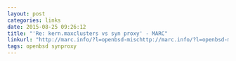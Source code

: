 ```yaml
---
layout: post
categories: links
date: 2015-08-25 09:26:12
title: "'Re: kern.maxclusters vs syn proxy' - MARC"
linkurl: "http://marc.info/?l=openbsd-mischttp://marc.info/?l=openbsd-misc&m=134917680602994&w=1m=134917680602994http://marc.info/?l=openbsd-misc&m=134917680602994&w=1w=1"
tags: openbsd synproxy
---
```

